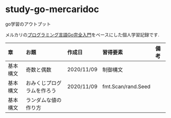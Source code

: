 # study-go-mercaridoc
go学習のアウトプット

メルカリの[プログラミング言語Go完全入門](https://drive.google.com/file/d/1fLlg3Xw7CV680GQ65WkjxU5qX-PsApJg/view)をベースにした個人学習記録です.

|章|お題|作成日|習得要素|備考
:--|:--|:--|:--|:--
|基本構文|奇数と偶数|2020/11/09|制御構文|
|基本構文|おみくじプログラムを作ろう|2020/11/09|fmt.Scan/rand.Seed|
|基本構文|ランダムな値の作り方|||

